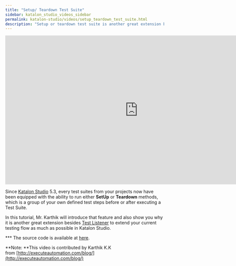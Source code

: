 ```yaml
---
title: "Setup/ Teardown Test Suite"
sidebar: katalon_studio_videos_sidebar
permalink: katalon-studio/videos/setup_teardown_test_suite.html
description: "Setup or teardown test suite is another great extension besides Test Listener to extend your current testing flow as much as possible in Katalon Studio."
---
```

<iframe width="840" height="473" src="https://www.youtube.com/embed/_UrPXbBqjQg?feature=oembed" frameborder="0" allow="autoplay; encrypted-media" allowfullscreen="">&nbsp;</iframe>

Since [Katalon Studio](https://www.katalon.com/) 5.3, every test suites from your projects now have been equipped with the ability to run either **SetUp** or **Teardown** methods, which is a group of your own defined test steps before or after executing a Test Suite.

In this tutorial, Mr. Karthik will introduce that feature and also show you why it is another great extension besides [Test Listener](/katalon-studio/docs/test-listeners-test-hooks.html) to extend your current testing flow as much as possible in Katalon Studio.

\*\*\* The source code is available at [here](https://github.com/executeautomation/).

**Note: **This video is contributed by Karthik K.K from [http://executeautomation.com/blog/](http://executeautomation.com/blog/)